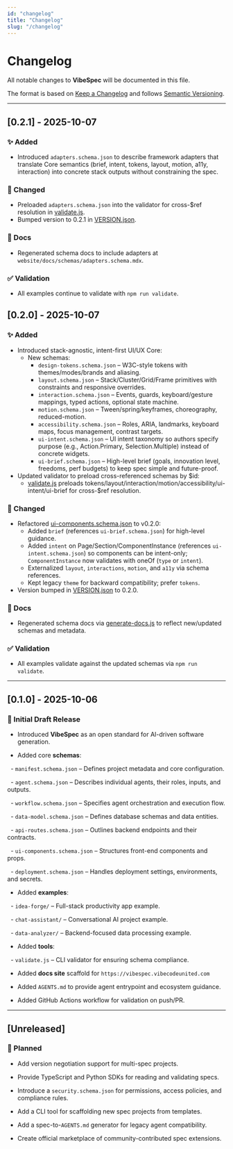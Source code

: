 ```yaml
---
id: "changelog"
title: "Changelog"
slug: "/changelog"
---
```

# Changelog

All notable changes to **VibeSpec** will be documented in this file.  

The format is based on [Keep a Changelog](https://keepachangelog.com/en/1.0.0/) and follows [Semantic Versioning](https://semver.org/spec/v2.0.0/).

---

## [0.2.1] - 2025-10-07

### ✨ Added
- Introduced `adapters.schema.json` to describe framework adapters that translate Core semantics (brief, intent, tokens, layout, motion, a11y, interaction) into concrete stack outputs without constraining the spec.

### 🔧 Changed
- Preloaded `adapters.schema.json` into the validator for cross-$ref resolution in [validate.js](https://github.com/andrew-goetz-com/vibespec/blob/HEAD/tools/validate.js#L1).
- Bumped version to 0.2.1 in [VERSION.json](https://github.com/andrew-goetz-com/vibespec/blob/HEAD/VERSION.json#L1).

### 🧰 Docs
- Regenerated schema docs to include adapters at `website/docs/schemas/adapters.schema.mdx`.

### ✅ Validation
- All examples continue to validate with `npm run validate`.

## [0.2.0] - 2025-10-07

### ✨ Added
- Introduced stack-agnostic, intent-first UI/UX Core:
  - New schemas:
    - `design-tokens.schema.json` – W3C-style tokens with themes/modes/brands and aliasing.
    - `layout.schema.json` – Stack/Cluster/Grid/Frame primitives with constraints and responsive overrides.
    - `interaction.schema.json` – Events, guards, keyboard/gesture mappings, typed actions, optional state machine.
    - `motion.schema.json` – Tween/spring/keyframes, choreography, reduced-motion.
    - `accessibility.schema.json` – Roles, ARIA, landmarks, keyboard maps, focus management, contrast targets.
    - `ui-intent.schema.json` – UI intent taxonomy so authors specify purpose (e.g., Action.Primary, Selection.Multiple) instead of concrete widgets.
    - `ui-brief.schema.json` – High-level brief (goals, innovation level, freedoms, perf budgets) to keep spec simple and future-proof.
- Updated validator to preload cross-referenced schemas by $id:
  - [validate.js](https://github.com/andrew-goetz-com/vibespec/blob/HEAD/tools/validate.js#L18) preloads tokens/layout/interaction/motion/accessibility/ui-intent/ui-brief for cross-$ref resolution.

### 🔄 Changed
- Refactored [ui-components.schema.json](https://github.com/andrew-goetz-com/vibespec/blob/HEAD/schemas/ui-components.schema.json#L1) to v0.2.0:
  - Added `brief` (references `ui-brief.schema.json`) for high-level guidance.
  - Added `intent` on Page/Section/ComponentInstance (references `ui-intent.schema.json`) so components can be intent-only; `ComponentInstance` now validates with oneOf (`type` or `intent`).
  - Externalized `layout`, `interactions`, `motion`, and `a11y` via schema references.
  - Kept legacy `theme` for backward compatibility; prefer `tokens`.
- Version bumped in [VERSION.json](https://github.com/andrew-goetz-com/vibespec/blob/HEAD/VERSION.json#L1) to 0.2.0.

### 🧰 Docs
- Regenerated schema docs via [generate-docs.js](https://github.com/andrew-goetz-com/vibespec/blob/HEAD/tools/generate-docs.js#L140) to reflect new/updated schemas and metadata.

### ✅ Validation
- All examples validate against the updated schemas via `npm run validate`.

---

## [0.1.0] - 2025-10-06

### 🎉 Initial Draft Release

- Introduced **VibeSpec** as an open standard for AI-driven software generation.

- Added core **schemas**:

&nbsp; - `manifest.schema.json` – Defines project metadata and core configuration.

&nbsp; - `agent.schema.json` – Describes individual agents, their roles, inputs, and outputs.

&nbsp; - `workflow.schema.json` – Specifies agent orchestration and execution flow.

&nbsp; - `data-model.schema.json` – Defines database schemas and data entities.

&nbsp; - `api-routes.schema.json` – Outlines backend endpoints and their contracts.

&nbsp; - `ui-components.schema.json` – Structures front-end components and props.

&nbsp; - `deployment.schema.json` – Handles deployment settings, environments, and secrets.

- Added **examples**:

&nbsp; - `idea-forge/` – Full-stack productivity app example.

&nbsp; - `chat-assistant/` – Conversational AI project example.

&nbsp; - `data-analyzer/` – Backend-focused data processing example.

- Added **tools**:

&nbsp; - `validate.js` – CLI validator for ensuring schema compliance.

- Added **docs site** scaffold for `https://vibespec.vibecodeunited.com`

- Added `AGENTS.md` to provide agent entrypoint and ecosystem guidance.

- Added GitHub Actions workflow for validation on push/PR.

---

## [Unreleased]

### 🚀 Planned

- Add version negotiation support for multi-spec projects.

- Provide TypeScript and Python SDKs for reading and validating specs.

- Introduce a `security.schema.json` for permissions, access policies, and compliance rules.

- Add a CLI tool for scaffolding new spec projects from templates.

- Add a spec-to-`AGENTS.md` generator for legacy agent compatibility.

- Create official marketplace of community-contributed spec extensions.
